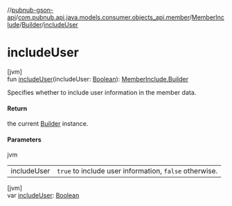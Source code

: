 //[pubnub-gson-api](../../../../index.md)/[com.pubnub.api.java.models.consumer.objects_api.member](../../index.md)/[MemberInclude](../index.md)/[Builder](index.md)/[includeUser](include-user.md)

# includeUser

[jvm]\
fun [includeUser](include-user.md)(includeUser: [Boolean](https://kotlinlang.org/api/core/kotlin-stdlib/kotlin/-boolean/index.html)): [MemberInclude.Builder](index.md)

Specifies whether to include user information in the member data.

#### Return

the current [Builder](index.md) instance.

#### Parameters

jvm

| | |
|---|---|
| includeUser | `true` to include user information, `false` otherwise. |

[jvm]\
var [includeUser](include-user.md): [Boolean](https://kotlinlang.org/api/core/kotlin-stdlib/kotlin/-boolean/index.html)
